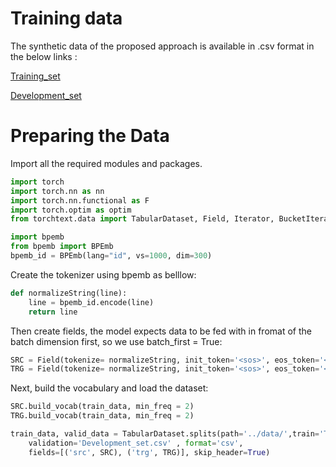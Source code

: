 # Training data
The synthetic data of the proposed approach is available in .csv format in the below links :

[Training_set](https://drive.google.com/file/d/1zrjQufjgJsfTzfCoU2U1rmUc0TIhijHh/view)

[Development_set](https://drive.google.com/file/d/14y0TTTs8qXBLHonNKgbgwXYxEGx48D3x/view?usp=sharing)


# Preparing the Data

Import all the required modules and packages.
 
```py
import torch
import torch.nn as nn
import torch.nn.functional as F
import torch.optim as optim
from torchtext.data import TabularDataset, Field, Iterator, BucketIterator, ReversibleField

import bpemb
from bpemb import BPEmb
bpemb_id = BPEmb(lang="id", vs=1000, dim=300) 
```
Create the tokenizer using bpemb as belllow:

```py
def normalizeString(line):
    line = bpemb_id.encode(line)
    return line
```

Then create fields, the model expects data to be fed with in fromat of the batch dimension first, so we use batch_first = True:

```py
SRC = Field(tokenize= normalizeString, init_token='<sos>', eos_token='<eos>',  batch_first=True) 
TRG = Field(tokenize= normalizeString, init_token='<sos>', eos_token='<eos>',  batch_first=True) 
```

Next, build the vocabulary and load the dataset:

````py
SRC.build_vocab(train_data, min_freq = 2)
TRG.build_vocab(train_data, min_freq = 2)

train_data, valid_data = TabularDataset.splits(path='../data/',train='Training_set.csv',
    validation='Development_set.csv' , format='csv',
    fields=[('src', SRC), ('trg', TRG)], skip_header=True) 
